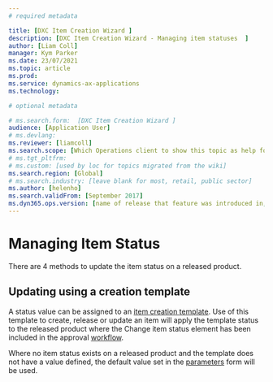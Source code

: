 ```yaml
---
# required metadata

title: [DXC Item Creation Wizard ]
description: [DXC Item Creation Wizard - Managing item statuses  ]
author: [Liam Coll]
manager: Kym Parker
ms.date: 23/07/2021
ms.topic: article
ms.prod: 
ms.service: dynamics-ax-applications
ms.technology: 

# optional metadata

# ms.search.form:  [DXC Item Creation Wizard ]
audience: [Application User]
# ms.devlang: 
ms.reviewer: [liamcoll]
ms.search.scope: [Which Operations client to show this topic as help for, to be set by content strategist, see list here: https://microsoft.sharepoint.com/teams/DynDoc/_layouts/15/WopiFrame.aspx?sourcedoc={23419e1c-eb64-42e9-aa9b-79875b428718}&action=edit&wd=target%28Core%20Dynamics%20AX%20CP%20requirements%2Eone%7C4CC185C0%2DEFAA%2D42CD%2D94B9%2D8F2A45E7F61A%2FVersions%20list%20for%20docs%20topics%7CC14BE630%2D5151%2D49D6%2D8305%2D554B5084593C%2F%29]
# ms.tgt_pltfrm: 
# ms.custom: [used by loc for topics migrated from the wiki]
ms.search.region: [Global]
# ms.search.industry: [leave blank for most, retail, public sector]
ms.author: [helenho]
ms.search.validFrom: [September 2017]
ms.dyn365.ops.version: [name of release that feature was introduced in, see list here: https://microsoft.sharepoint.com/teams/DynDoc/_layouts/15/WopiFrame.aspx?sourcedoc={23419e1c-eb64-42e9-aa9b-79875b428718}&action=edit&wd=target%28Core%20Dynamics%20AX%20CP%20requirements%2Eone%7C4CC185C0%2DEFAA%2D42CD%2D94B9%2D8F2A45E7F61A%2FVersions%20list%20for%20docs%20topics%7CC14BE630%2D5151%2D49D6%2D8305%2D554B5084593C%2F%29]
---
```


#	Managing Item Status

There are 4 methods to update the item status on a released product. 

## Updating using a creation template

A status value can be assigned to an [item creation template](Item_Creation_Templates). Use of this template to create, release or update an item will apply the template status to the released product where the Change item status element has been included in the approval [workflow](Item_creation_workflows).

Where no item status exists on a released product and the template does not have a value defined, the default value set in the [parameters](Item_creation_workflows) form will be used.
